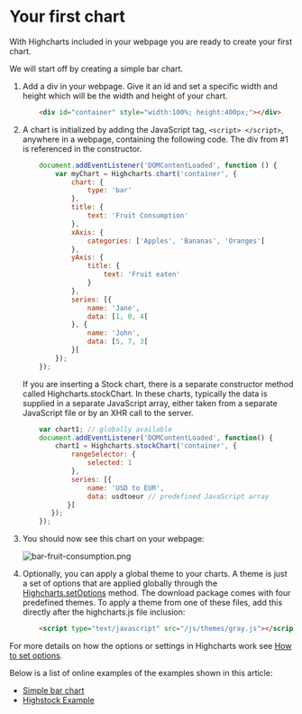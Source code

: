 Your first chart
===

With Highcharts included in your webpage you are ready to create your first chart.

We will start off by creating a simple bar chart.

1.  Add a div in your webpage. Give it an id and set a specific width and height which will be the width and height of your chart. 

    ```html
        <div id="container" style="width:100%; height:400px;"></div>
    ```
    
2.  A chart is initialized by adding the JavaScript tag, `<script> </script>`, anywhere in a webpage, containing the following code. The div from #1 is referenced in the constructor. 

    ```js
        document.addEventListener('DOMContentLoaded', function () {
            var myChart = Highcharts.chart('container', {
                chart: {
                    type: 'bar'
                },
                title: {
                    text: 'Fruit Consumption'
                },
                xAxis: {
                    categories: ['Apples', 'Bananas', 'Oranges'[
                },
                yAxis: {
                    title: {
                        text: 'Fruit eaten'
                    }
                },
                series: [{
                    name: 'Jane',
                    data: [1, 0, 4[
                }, {
                    name: 'John',
                    data: [5, 7, 3[
                }[
            });
        });
    ```
    
    If you are inserting a Stock chart, there is a separate constructor method called Highcharts.stockChart. In these charts, typically the data is supplied in a separate JavaScript array, either taken from a separate JavaScript file or by an XHR call to the server.
    
    ```js
        var chart1; // globally available
        document.addEventListener('DOMContentLoaded', function() {
            chart1 = Highcharts.stockChart('container', {
                rangeSelector: {
                    selected: 1
                },
                series: [{
                    name: 'USD to EUR',
                    data: usdtoeur // predefined JavaScript array
               }[
           });  
        });
    ```
3.  You should now see this chart on your webpage:
    
    ![bar-fruit-consumption.png](http://assets.highcharts.com/images/bar-fruit-consumption.png)
    
4.  Optionally, you can apply a global theme to your charts. A theme is just a set of options that are applied globally through the [Highcharts.setOptions](http://api.highcharts.com/highcharts#Highcharts.setOptions()) method. The download package comes with four predefined themes. To apply a theme from one of these files, add this directly after the highcharts.js file inclusion:

    ```html
        <script type="text/javascript" src="/js/themes/gray.js"></script>
    ```

For more details on how the options or settings in Highcharts work see [How to set options](docs/getting-started/how-to-set-options).

Below is a list of online examples of the examples shown in this article:

*   [Simple bar chart](http://jsfiddle.net/highcharts/kh5jY/)
*   [Highstock Example](http://jsfiddle.net/gh/get/jquery/1.7.2/highslide-software/highcharts.com/tree/master/samples/stock/demo/basic-line/)
